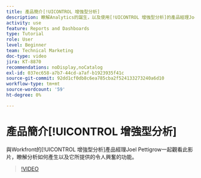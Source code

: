 ```yaml
---
title: 產品簡介[!UICONTROL 增強型分析]
description: 瞭解Analytics的誕生，以及使用[!UICONTROL 增強型分析]的產品經理Joel Pettigrow所提供的令人興奮的功能。
activity: use
feature: Reports and Dashboards
type: Tutorial
role: User
level: Beginner
team: Technical Marketing
doc-type: video
jira: KT-8870
recommendations: noDisplay,noCatalog
exl-id: 037ec658-a7b7-44cd-a7af-b1923935f41c
source-git-commit: 92dd1cf0db8c6ea785cba2f524133273240a6d10
workflow-type: tm+mt
source-wordcount: '59'
ht-degree: 0%

---
```


# 產品簡介[!UICONTROL 增強型分析]

與Workfront的[!UICONTROL 增強型分析]產品經理Joel Pettigrow一起觀看此影片，瞭解分析如何產生以及它所提供的令人興奮的功能。

>[!VIDEO](https://video.tv.adobe.com/v/335042/?quality=12&learn=on)
